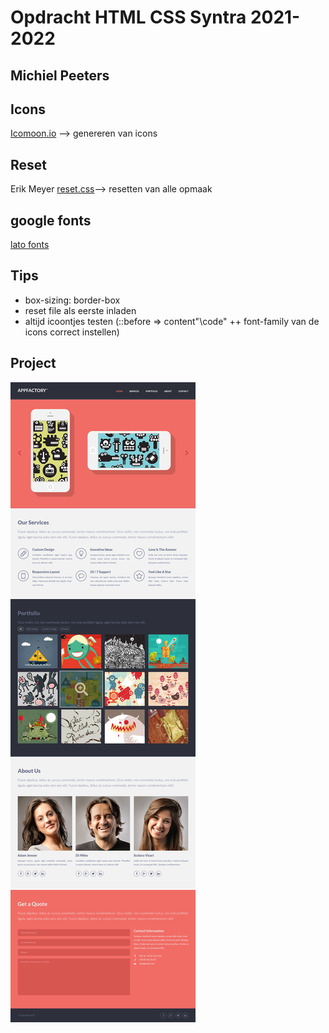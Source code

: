 # Opdracht HTML CSS Syntra 2021-2022

## Michiel Peeters

## Icons

[Icomoon.io](https://icomoon.io/) --> genereren van icons

## Reset

Erik Meyer [reset.css](https://meyerweb.com/eric/tools/css/reset/)--> resetten van alle opmaak

## google fonts

[lato fonts](https://fonts.google.com/?query=lato)

## Tips

- box-sizing: border-box
- reset file als eerste inladen
- altijd icoontjes testen (::before => content"\code" ++ font-family van de icons correct instellen)

## Project

![](/+assets/design-appfactory.jpg)
